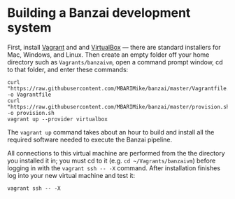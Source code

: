 Building a Banzai development system 
====================================

First, install [Vagrant](https://www.vagrantup.com/) and and [VirtualBox](doc/VirtualBox.md)
&mdash; there are standard installers for Mac, Windows, and Linux. Then create an empty folder 
off your home directory such as `Vagrants/banzaivm`, open a command prompt window, cd to that 
folder, and enter these commands:

    curl "https://raw.githubusercontent.com/MBARIMike/banzai/master/Vagrantfile.sh" -o Vagrantfile
    curl "https://raw.githubusercontent.com/MBARIMike/banzai/master/provision.sh" -o provision.sh
    vagrant up --provider virtualbox

The `vagrant up` command takes about an hour to build and install all the required software
needed to execute the Banzai pipeline.

All connections to this virtual machine are performed from the the directory you installed 
it in; you must cd to it (e.g. `cd ~/Vagrants/banzaivm`) before logging in with the 
`vagrant ssh -- -X` command.  After installation finishes log into your new virtual machine 
and test it:

    vagrant ssh -- -X

